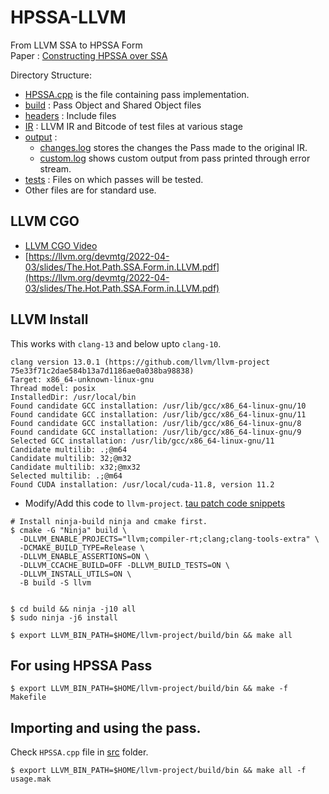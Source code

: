 # HPSSA-LLVM

From LLVM SSA to HPSSA Form  
Paper : [Constructing HPSSA over SSA](https://dl.acm.org/doi/10.1145/3078659.3078660)

Directory Structure:  
- [HPSSA.cpp](./HPSSA.cpp) is the file containing pass implementation.
- [build](./build) : Pass Object and Shared Object files
- [headers](./headers) : Include files
- [IR](./IR) : LLVM IR and Bitcode of test files at various stage
- [output](./output) :
  -  [changes.log](./output/changes.log) stores the changes the Pass made to the original IR.
  - [custom.log](./output/custom.log) shows custom output from pass printed through error stream.
- [tests](./tests) : Files on which passes will be tested.
- Other files are for standard use.

## LLVM CGO 

- [LLVM CGO Video](https://www.youtube.com/watch?v=ECwP3HRP0Z4)
- [https://llvm.org/devmtg/2022-04-03/slides/The.Hot.Path.SSA.Form.in.LLVM.pdf](https://llvm.org/devmtg/2022-04-03/slides/The.Hot.Path.SSA.Form.in.LLVM.pdf)

## LLVM Install 

This works with `clang-13` and below upto `clang-10`. 

```
clang version 13.0.1 (https://github.com/llvm/llvm-project 75e33f71c2dae584b13a7d1186ae0a038ba98838)
Target: x86_64-unknown-linux-gnu
Thread model: posix
InstalledDir: /usr/local/bin
Found candidate GCC installation: /usr/lib/gcc/x86_64-linux-gnu/10
Found candidate GCC installation: /usr/lib/gcc/x86_64-linux-gnu/11
Found candidate GCC installation: /usr/lib/gcc/x86_64-linux-gnu/8
Found candidate GCC installation: /usr/lib/gcc/x86_64-linux-gnu/9
Selected GCC installation: /usr/lib/gcc/x86_64-linux-gnu/11
Candidate multilib: .;@m64
Candidate multilib: 32;@m32
Candidate multilib: x32;@mx32
Selected multilib: .;@m64
Found CUDA installation: /usr/local/cuda-11.8, version 11.2
```

- Modify/Add this code to `llvm-project`. [tau patch code snippets](./assets/patch)

```
# Install ninja-build ninja and cmake first.
$ cmake -G "Ninja" build \
  -DLLVM_ENABLE_PROJECTS="llvm;compiler-rt;clang;clang-tools-extra" \
  -DCMAKE_BUILD_TYPE=Release \
  -DLLVM_ENABLE_ASSERTIONS=ON \
  -DLLVM_CCACHE_BUILD=OFF -DLLVM_BUILD_TESTS=ON \
  -DLLVM_INSTALL_UTILS=ON \
  -B build -S llvm


$ cd build && ninja -j10 all
$ sudo ninja -j6 install

$ export LLVM_BIN_PATH=$HOME/llvm-project/build/bin && make all
```

## For using HPSSA Pass

```
$ export LLVM_BIN_PATH=$HOME/llvm-project/build/bin && make -f Makefile
```

## Importing and using the pass.

Check `HPSSA.cpp` file in [src](./src) folder. 

```
$ export LLVM_BIN_PATH=$HOME/llvm-project/build/bin && make all -f usage.mak
```
